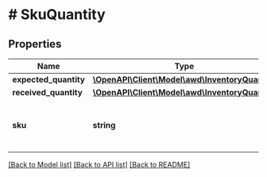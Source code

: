 # # SkuQuantity

## Properties

Name | Type | Description | Notes
------------ | ------------- | ------------- | -------------
**expected_quantity** | [**\OpenAPI\Client\Model\awd\InventoryQuantity**](InventoryQuantity.md) |  |
**received_quantity** | [**\OpenAPI\Client\Model\awd\InventoryQuantity**](InventoryQuantity.md) |  | [optional]
**sku** | **string** | The merchant stock keeping unit |

[[Back to Model list]](../../README.md#models) [[Back to API list]](../../README.md#endpoints) [[Back to README]](../../README.md)
